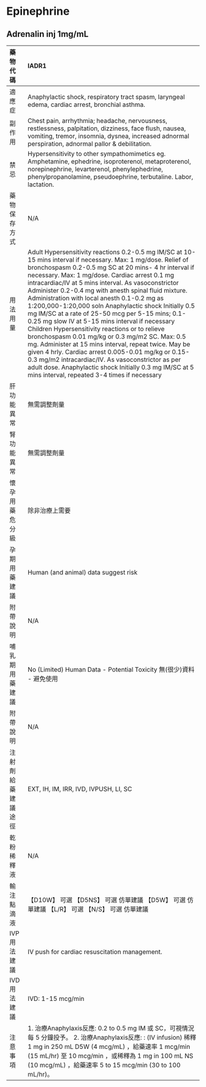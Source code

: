# Epinephrine

## Adrenalin inj 1mg/mL

| 藥物代碼           | IADR1                                                                                                                                                                                                                                                                                                                                                                                                                                                                                                                                                                                                                                                                                                                                                                                                                                                                                                                                    |
|:-------------------|:-----------------------------------------------------------------------------------------------------------------------------------------------------------------------------------------------------------------------------------------------------------------------------------------------------------------------------------------------------------------------------------------------------------------------------------------------------------------------------------------------------------------------------------------------------------------------------------------------------------------------------------------------------------------------------------------------------------------------------------------------------------------------------------------------------------------------------------------------------------------------------------------------------------------------------------------|
| 適應症             | Anaphylactic shock, respiratory tract spasm, laryngeal edema, cardiac arrest, bronchial asthma.                                                                                                                                                                                                                                                                                                                                                                                                                                                                                                                                                                                                                                                                                                                                                                                                                                          |
| 副作用             | Chest pain, arrhythmia; headache, nervousness, restlessness, palpitation, dizziness, face flush, nausea, vomiting, tremor, insomnia, dysnea, increased adnormal perspiration, adnormal pallor & debilitation.                                                                                                                                                                                                                                                                                                                                                                                                                                                                                                                                                                                                                                                                                                                            |
| 禁忌               | Hypersensitivity to other sympathomimetics eg. Amphetamine, ephedrine, isoproterenol, metaproterenol, norepinephrine, levarterenol, phenylephedrine, phenylpropanolamine, pseudoephrine, terbutaline. Labor, lactation.                                                                                                                                                                                                                                                                                                                                                                                                                                                                                                                                                                                                                                                                                                                  |
| 藥物保存方式       | N/A                                                                                                                                                                                                                                                                                                                                                                                                                                                                                                                                                                                                                                                                                                                                                                                                                                                                                                                                      |
| 用法用量           | Adult Hypersensitivity reactions 0.2-0.5 mg IM/SC at 10-15 mins interval if necessary. Max: 1 mg/dose. Relief of bronchospasm 0.2-0.5 mg SC at 20 mins- 4 hr interval if necessary. Max: 1 mg/dose. Cardiac arrest 0.1 mg intracardiac/IV at 5 mins interval. As vasoconstrictor Administer 0.2-0.4 mg with anesth spinal fluid mixture. Administration with local anesth 0.1-0.2 mg as 1:200,000-1:20,000 soln Anaphylactic shock Initially 0.5 mg IM/SC at a rate of 25-50 mcg per 5-15 mins; 0.1-0.25 mg slow IV at 5-15 mins interval if necessary Children Hypersensitivity reactions or to relieve bronchospasm 0.01 mg/kg or 0.3 mg/m2 SC. Max: 0.5 mg. Administer at 15 mins interval, repeat twice. May be given 4 hrly. Cardiac arrest 0.005-0.01 mg/kg or 0.15-0.3 mg/m2 intracardiac/IV. As vasoconstrictor as per adult dose. Anaphylactic shock Initially 0.3 mg IM/SC at 5 mins interval, repeated 3-4 times if necessary |
| 肝功能異常         | 無需調整劑量                                                                                                                                                                                                                                                                                                                                                                                                                                                                                                                                                                                                                                                                                                                                                                                                                                                                                                                             |
| 腎功能異常         | 無需調整劑量                                                                                                                                                                                                                                                                                                                                                                                                                                                                                                                                                                                                                                                                                                                                                                                                                                                                                                                             |
| 懷孕用藥危分級     | 除非治療上需要                                                                                                                                                                                                                                                                                                                                                                                                                                                                                                                                                                                                                                                                                                                                                                                                                                                                                                                           |
| 孕期用藥建議       | Human (and animal) data suggest risk                                                                                                                                                                                                                                                                                                                                                                                                                                                                                                                                                                                                                                                                                                                                                                                                                                                                                                     |
| 附帶說明           | N/A                                                                                                                                                                                                                                                                                                                                                                                                                                                                                                                                                                                                                                                                                                                                                                                                                                                                                                                                      |
| 哺乳期用藥建議     | No (Limited) Human Data - Potential Toxicity 無(很少)資料 - 避免使用                                                                                                                                                                                                                                                                                                                                                                                                                                                                                                                                                                                                                                                                                                                                                                                                                                                                     |
| 附帶說明           | N/A                                                                                                                                                                                                                                                                                                                                                                                                                                                                                                                                                                                                                                                                                                                                                                                                                                                                                                                                      |
| 注射劑給藥建議途徑 | EXT, IH, IM, IRR, IVD, IVPUSH, LI, SC                                                                                                                                                                                                                                                                                                                                                                                                                                                                                                                                                                                                                                                                                                                                                                                                                                                                                                    |
| 乾粉稀釋液         | N/A                                                                                                                                                                                                                                                                                                                                                                                                                                                                                                                                                                                                                                                                                                                                                                                                                                                                                                                                      |
| 輸注點滴液         | 【D10W】 可選  【D5NS】 可選 仿單建議  【D5W】 可選 仿單建議  【L/R】 可選  【N/S】 可選 仿單建議                                                                                                                                                                                                                                                                                                                                                                                                                                                                                                                                                                                                                                                                                                                                                                                                                                        |
| IVP 用法建議       | IV push for cardiac resuscitation management.                                                                                                                                                                                                                                                                                                                                                                                                                                                                                                                                                                                                                                                                                                                                                                                                                                                                                            |
| IVD 用法建議       | IVD: 1-15 mcg/min                                                                                                                                                                                                                                                                                                                                                                                                                                                                                                                                                                                                                                                                                                                                                                                                                                                                                                                        |
| 注意事項           | 1. 治療Anaphylaxis反應: 0.2 to 0.5 mg IM 或 SC，可視情況每 5 分鐘投予。 2. 治療Anaphylaxis反應: : (IV infusion) 稀釋1 mg in 250 mL D5W (4 mcg/mL) ，給藥速率 1 mcg/min (15 mL/hr) 至 10 mcg/min ，或稀釋為 1 mg in 100 mL NS (10 mcg/mL) ，給藥速率 5 to 15 mcg/min (30 to 100 mL/hr)。                                                                                                                                                                                                                                                                                                                                                                                                                                                                                                                                                                                                                                                  |

